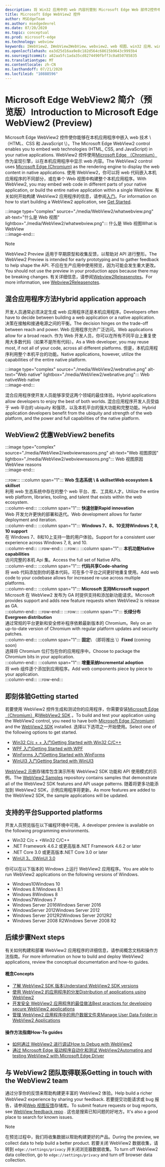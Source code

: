 ```yaml
---
description: 将 Win32 应用中的 web 内容托管到 Microsoft Edge Web 部件2控件中
title: Microsoft Edge WebView2 控件
author: MSEdgeTeam
ms.author: msedgedevrel
ms.date: 07/20/2020
ms.topic: conceptual
ms.prod: microsoft-edge
ms.technology: webview
keywords: IWebView2、IWebView2WebView、webview2、web 视图、win32 应用、win32、edge、ICoreWebView2、CoreWebView2、ICoreWebView2Host、浏览器控件、边缘 html、Windows Forms、WinForms、WPF、.NET
ms.openlocfilehash: ea3d25d16aa9e8c182d564c68615b9643c9993b4
ms.sourcegitcommit: a82aa5fc1ada35cd8274490fbff3c0a850785835
ms.translationtype: MT
ms.contentlocale: zh-CN
ms.lasthandoff: 07/21/2020
ms.locfileid: "10888596"
---
```

# <span data-ttu-id="39826-104">Microsoft Edge WebView2 简介（预览版）</span><span class="sxs-lookup"><span data-stu-id="39826-104">Introduction to Microsoft Edge WebView2 (Preview)</span></span>  

<span data-ttu-id="39826-105">Microsoft Edge WebView2 控件使你能够在本机应用程序中嵌入 web 技术 \ （HTML、CSS 和 JavaScript \）。</span><span class="sxs-lookup"><span data-stu-id="39826-105">The Microsoft Edge WebView2 control enables you to embed web technologies \(HTML, CSS, and JavaScript\) in your native applications.</span></span>  <span data-ttu-id="39826-106">WebView2 控件使用[Microsoft Edge （Chromium）][MicrosoftedgeinsiderMain]作为呈现引擎，以在本机应用程序中显示 web 内容。</span><span class="sxs-lookup"><span data-stu-id="39826-106">The WebView2 control uses [Microsoft Edge (Chromium)][MicrosoftedgeinsiderMain] as the rendering engine to display the web content in native applications.</span></span>  <span data-ttu-id="39826-107">使用 WebView2，你可以将 web 代码嵌入本机应用程序的不同部分，或在单个 Web 视图中构建整个本机应用程序。</span><span class="sxs-lookup"><span data-stu-id="39826-107">With WebView2, you may embed web code in different parts of your native application, or build the entire native application within a single WebView.</span></span>  <span data-ttu-id="39826-108">有关如何开始构建 WebView2 应用程序的信息，请参阅[入门](#getting-started)。</span><span class="sxs-lookup"><span data-stu-id="39826-108">For information on how to start building a WebView2 application, see [Get Started](#getting-started).</span></span>  

:::image type="complex" source="./media/WebView2/whatwebview.png" alt-text="什么是 Web 视图" lightbox="./media/WebView2/whatwebview.png":::
   <span data-ttu-id="39826-110">什么是 Web 视图</span><span class="sxs-lookup"><span data-stu-id="39826-110">What is WebView</span></span>  
:::image-end:::  

> [!NOTE]
> <span data-ttu-id="39826-111">WebView2 Preview 适用于早期原型和收集反馈，以帮助对 API 进行整形。</span><span class="sxs-lookup"><span data-stu-id="39826-111">The WebView2 Preview is intended for early prototyping and to gather feedback to help shape the API.</span></span>  <span data-ttu-id="39826-112">不应在生产应用中使用预览，因为可能会发生重大更改。</span><span class="sxs-lookup"><span data-stu-id="39826-112">You should not use the preview in your production apps because there may be breaking changes.</span></span>  <span data-ttu-id="39826-113">有关详细信息，请参阅[Webview2Releasenotes]。</span><span class="sxs-lookup"><span data-stu-id="39826-113">For more information, see [Webview2Releasenotes].</span></span>  

## <span data-ttu-id="39826-114">混合应用程序方法</span><span class="sxs-lookup"><span data-stu-id="39826-114">Hybrid application approach</span></span>  

<span data-ttu-id="39826-115">开发人员通常必须决定生成 web 应用程序还是本机应用程序。</span><span class="sxs-lookup"><span data-stu-id="39826-115">Developers often have to decide between building a web application or a native application.</span></span>  <span data-ttu-id="39826-116">决策在接触和接通电源之间的平衡。</span><span class="sxs-lookup"><span data-stu-id="39826-116">The decision hinges on the trade-off between reach and power.</span></span>  <span data-ttu-id="39826-117">Web 应用程序允许广泛访问。</span><span class="sxs-lookup"><span data-stu-id="39826-117">Web applications allow for a broad reach.</span></span>  <span data-ttu-id="39826-118">作为 Web 开发人员，你可以在所有不同平台上重复使用大多数代码（如果不是所有代码）。</span><span class="sxs-lookup"><span data-stu-id="39826-118">As a Web developer, you may reuse most, if not all of your code, across all different platforms.</span></span>  <span data-ttu-id="39826-119">但是，本机应用程序利用整个本机平台的功能。</span><span class="sxs-lookup"><span data-stu-id="39826-119">Native applications, however, utilize the capabilities of the entire native platform.</span></span>  

:::image type="complex" source="./media/WebView2/webnative.png" alt-text="Web native" lightbox="./media/WebView2/webnative.png":::
   <span data-ttu-id="39826-121">Web native</span><span class="sxs-lookup"><span data-stu-id="39826-121">Web native</span></span>  
:::image-end:::  

<span data-ttu-id="39826-122">混合应用程序使开发人员能够享受这两个领域的最佳体验。</span><span class="sxs-lookup"><span data-stu-id="39826-122">Hybrid applications allow developers to enjoy the best of both worlds.</span></span>  <span data-ttu-id="39826-123">混合应用程序开发人员受益于 web 平台的 ubiquity 和强项，以及本机平台的强大功能和完整功能。</span><span class="sxs-lookup"><span data-stu-id="39826-123">Hybrid application developers benefit from the ubiquity and strength of the web platform, and the power and full capabilities of the native platform.</span></span>  

## <span data-ttu-id="39826-124">WebView2 优惠</span><span class="sxs-lookup"><span data-stu-id="39826-124">WebView2 benefits</span></span>   

:::image type="complex" source="./media/WebView2/webviewreasons.png" alt-text="Web 视图原因" lightbox="./media/WebView2/webviewreasons.png":::
   <span data-ttu-id="39826-126">Web 视图原因</span><span class="sxs-lookup"><span data-stu-id="39826-126">WebView reasons</span></span>  
:::image-end:::  

:::row:::
   :::column span="1":::
      **<span data-ttu-id="39826-127">Web 生态系统 \ & skillset</span><span class="sxs-lookup"><span data-stu-id="39826-127">Web ecosystem \& skillset</span></span>**  
      <span data-ttu-id="39826-128">利用 web 生态系统中存在的整个 web 平台、库、工具和人才。</span><span class="sxs-lookup"><span data-stu-id="39826-128">Utilize the entire web platform, libraries, tooling, and talent that exists within the web ecosystem.</span></span>  
   :::column-end:::
   :::column span="1":::
      **<span data-ttu-id="39826-129">快速创新</span><span class="sxs-lookup"><span data-stu-id="39826-129">Rapid innovation</span></span>**  
      <span data-ttu-id="39826-130">Web 开发允许更快的部署和迭代。</span><span class="sxs-lookup"><span data-stu-id="39826-130">Web development allows for faster deployment and iteration.</span></span>  
   :::column-end:::
   :::column span="1":::
      **<span data-ttu-id="39826-131">Windows 7、8、10支持</span><span class="sxs-lookup"><span data-stu-id="39826-131">Windows 7, 8, 10 support</span></span>**  
      <span data-ttu-id="39826-132">在 Windows 7、8和10上支持一致的用户体验。</span><span class="sxs-lookup"><span data-stu-id="39826-132">Support for a consistent user experience across Windows 7, 8, and 10.</span></span>  
   :::column-end:::
:::row-end:::
:::row:::
   :::column span="1":::
      **<span data-ttu-id="39826-133">本机功能</span><span class="sxs-lookup"><span data-stu-id="39826-133">Native capabilities</span></span>**  
      <span data-ttu-id="39826-134">访问完整的本机 Api 集。</span><span class="sxs-lookup"><span data-stu-id="39826-134">Access the full set of Native APIs.</span></span>  
   :::column-end:::
   :::column span="1":::
      **<span data-ttu-id="39826-135">代码共享</span><span class="sxs-lookup"><span data-stu-id="39826-135">Code-sharing</span></span>**  
      <span data-ttu-id="39826-136">将 web 代码添加到你的基本代码，可在多个平台之间更好地重复使用。</span><span class="sxs-lookup"><span data-stu-id="39826-136">Add web code to your codebase allows for increased re-use across multiple platforms.</span></span>  
   :::column-end:::
   :::column span="1":::
      **<span data-ttu-id="39826-137">Microsoft 支持</span><span class="sxs-lookup"><span data-stu-id="39826-137">Microsoft support</span></span>**  
      <span data-ttu-id="39826-138">Microsoft 在 WebView2 发布为 GA 时提供支持和添加新功能请求。</span><span class="sxs-lookup"><span data-stu-id="39826-138">Microsoft provides support and adds new feature requests when WebView2 is release as GA.</span></span>  
   :::column-end:::
:::row-end:::
:::row:::
   :::column span="1":::
      **<span data-ttu-id="39826-139">长绿分布</span><span class="sxs-lookup"><span data-stu-id="39826-139">Evergreen distribution</span></span>**  
      <span data-ttu-id="39826-140">通过常规的平台更新和安全修补程序依赖最新版本的 Chromium。</span><span class="sxs-lookup"><span data-stu-id="39826-140">Rely on an up-to-date version of Chromium with regular platform updates and security patches.</span></span>  
   :::column-end:::
   :::column span="1":::
      <span data-ttu-id="39826-141">**固定**\ （即将推出 \）</span><span class="sxs-lookup"><span data-stu-id="39826-141">**Fixed** \(coming soon\)</span></span>  
      <span data-ttu-id="39826-142">选择将 Chromium 位打包在你的应用程序中。</span><span class="sxs-lookup"><span data-stu-id="39826-142">Choose to package the Chromium bits in your application.</span></span>  
   :::column-end:::
   :::column span="1":::
      **<span data-ttu-id="39826-143">增量采纳</span><span class="sxs-lookup"><span data-stu-id="39826-143">Incremental adoption</span></span>**  
      <span data-ttu-id="39826-144">将 web 组件逐个添加到应用程序。</span><span class="sxs-lookup"><span data-stu-id="39826-144">Add web components piece by piece to your application.</span></span>  
   :::column-end:::
:::row-end:::

## <span data-ttu-id="39826-145">即刻体验</span><span class="sxs-lookup"><span data-stu-id="39826-145">Getting started</span></span>  

<span data-ttu-id="39826-146">若要使用 WebView2 控件生成和测试你的应用程序，你需要安装[Microsoft Edge （Chromium）][MicrosoftedgeinsiderDownload]和[WebView2 SDK][NugetPackagesMicrosoftWebWebView2] 。</span><span class="sxs-lookup"><span data-stu-id="39826-146">To build and test your application using the WebView2 control, you need to have both [Microsoft Edge (Chromium)][MicrosoftedgeinsiderDownload] and the [WebView2 SDK][NugetPackagesMicrosoftWebWebView2] installed.</span></span>  <span data-ttu-id="39826-147">选择以下选项之一开始使用。</span><span class="sxs-lookup"><span data-stu-id="39826-147">Select one of the following options to get started.</span></span>  

*   [<span data-ttu-id="39826-148">Win32 C/c + + 入门</span><span class="sxs-lookup"><span data-stu-id="39826-148">Getting Started with Win32 C/C++</span></span>][Webview2GettingstartedWin32]  
*   [<span data-ttu-id="39826-149">WPF 入门</span><span class="sxs-lookup"><span data-stu-id="39826-149">Getting Started with WPF</span></span>][Webview2GettingstartedWpf]  
*   [<span data-ttu-id="39826-150">WinForms 入门</span><span class="sxs-lookup"><span data-stu-id="39826-150">Getting Started with WinForms</span></span>][Webview2GettingstartedWinforms]  
*   [<span data-ttu-id="39826-151">WinUI3 入门</span><span class="sxs-lookup"><span data-stu-id="39826-151">Getting Started with WinUI3</span></span>][Webview2GettingstartedWinui]  

<span data-ttu-id="39826-152">[WebView2 示例][GithubMicrosoftedgeWebview2samples]存储库包含演示所有 WebView2 SDK 功能和 API 使用模式的示例。</span><span class="sxs-lookup"><span data-stu-id="39826-152">The [WebView2 Samples][GithubMicrosoftedgeWebview2samples] repository contains samples that demonstrate all of the WebView2 SDK features and API usage patterns.</span></span>  <span data-ttu-id="39826-153">随着将更多功能添加到 WebView2 SDK，示例应用程序将更新。</span><span class="sxs-lookup"><span data-stu-id="39826-153">As more features are added to the WebView2 SDK, the sample applications will be updated.</span></span>  

## <span data-ttu-id="39826-154">支持的平台</span><span class="sxs-lookup"><span data-stu-id="39826-154">Supported platforms</span></span>  

<span data-ttu-id="39826-155">开发人员预览版在以下编程环境中可用。</span><span class="sxs-lookup"><span data-stu-id="39826-155">A developer preview is available on the following programming environments.</span></span>  

*   <span data-ttu-id="39826-156">Win32 C/c + +</span><span class="sxs-lookup"><span data-stu-id="39826-156">Win32 C/C++</span></span>  
*   <span data-ttu-id="39826-157">.NET Framework 4.6.2 或更高版本</span><span class="sxs-lookup"><span data-stu-id="39826-157">.NET Framework 4.6.2 or later</span></span>  
*   <span data-ttu-id="39826-158">.NET Core 3.0 或更高版本</span><span class="sxs-lookup"><span data-stu-id="39826-158">.NET Core 3.0 or later</span></span>  
*   [<span data-ttu-id="39826-159">WinUI 3。0</span><span class="sxs-lookup"><span data-stu-id="39826-159">WinUI 3.0</span></span>][UwpToolkitsWinui3]  

<span data-ttu-id="39826-160">你可以在以下版本的 Windows 上运行 WebView2 应用程序。</span><span class="sxs-lookup"><span data-stu-id="39826-160">You are able to run WebView2 applications on the following versions of Windows.</span></span>  

*   <span data-ttu-id="39826-161">Windows10</span><span class="sxs-lookup"><span data-stu-id="39826-161">Windows 10</span></span>  
*   <span data-ttu-id="39826-162">Windows 8.1</span><span class="sxs-lookup"><span data-stu-id="39826-162">Windows 8.1</span></span>  
*   <span data-ttu-id="39826-163">Windows 8</span><span class="sxs-lookup"><span data-stu-id="39826-163">Windows 8</span></span>  
*   <span data-ttu-id="39826-164">Windows7</span><span class="sxs-lookup"><span data-stu-id="39826-164">Windows 7</span></span>  
*   <span data-ttu-id="39826-165">Windows Server 2016</span><span class="sxs-lookup"><span data-stu-id="39826-165">Windows Server 2016</span></span>  
*   <span data-ttu-id="39826-166">WindowsServer 2012</span><span class="sxs-lookup"><span data-stu-id="39826-166">Windows Server 2012</span></span>  
*   <span data-ttu-id="39826-167">Windows Server 2012R2</span><span class="sxs-lookup"><span data-stu-id="39826-167">Windows Server 2012R2</span></span>  
*   <span data-ttu-id="39826-168">Windows Server 2008 R2</span><span class="sxs-lookup"><span data-stu-id="39826-168">Windows Server 2008 R2</span></span>  

## <span data-ttu-id="39826-169">后续步骤</span><span class="sxs-lookup"><span data-stu-id="39826-169">Next steps</span></span>  

<span data-ttu-id="39826-170">有关如何构建和部署 WebView2 应用程序的详细信息，请参阅概念文档和操作方法指南。</span><span class="sxs-lookup"><span data-stu-id="39826-170">For more information on how to build and deploy WebView2 applications, review the conceptual documentation and how-to guides.</span></span>  

#### <span data-ttu-id="39826-171">概念</span><span class="sxs-lookup"><span data-stu-id="39826-171">Concepts</span></span>  

*   [<span data-ttu-id="39826-172">了解 WebView2 SDK 版本</span><span class="sxs-lookup"><span data-stu-id="39826-172">Understand WebView2 SDK versions</span></span>][Webview2ConceptsVersioning]
*   [<span data-ttu-id="39826-173">使用 WebView2 的应用程序的分发</span><span class="sxs-lookup"><span data-stu-id="39826-173">Distribution of applications using WebView2</span></span>][Webview2ConceptsDistribution]  
*   [<span data-ttu-id="39826-174">开发安全 WebView2 应用程序的最佳做法</span><span class="sxs-lookup"><span data-stu-id="39826-174">Best practices for developing secure WebView2 applications</span></span>][Webview2ConceptsSecurity]
*   [<span data-ttu-id="39826-175">管理 WebView2 应用程序中的用户数据文件夹</span><span class="sxs-lookup"><span data-stu-id="39826-175">Manage User Data Folder in WebView2 Applications</span></span>][Webview2ConceptsUserdatafolder]
 
#### <span data-ttu-id="39826-176">操作方法指南</span><span class="sxs-lookup"><span data-stu-id="39826-176">How-To guides</span></span>  

*   [<span data-ttu-id="39826-177">如何通过 WebView2 进行调试</span><span class="sxs-lookup"><span data-stu-id="39826-177">How to Debug with WebView2</span></span>][Webview2HowtoDebug]  
*   [<span data-ttu-id="39826-178">通过 Microsoft Edge 驱动程序自动化和测试 WebView2</span><span class="sxs-lookup"><span data-stu-id="39826-178">Automating and testing WebView2 with Microsoft Edge Driver</span></span>][Webview2HowtoWebdriver]  

## <span data-ttu-id="39826-179">与 WebView2 团队取得联系</span><span class="sxs-lookup"><span data-stu-id="39826-179">Getting in touch with the WebView2 team</span></span>  

<span data-ttu-id="39826-180">通过分享你的反馈来帮助构建更丰富的 WebView2 体验。</span><span class="sxs-lookup"><span data-stu-id="39826-180">Help build a richer WebView2 experience by sharing your feedback.</span></span>  <span data-ttu-id="39826-181">若要提交功能请求或 bug 报告，请参阅[Web 视图反馈][GithubMicrosoftedgeWebviewfeddback]存储库。</span><span class="sxs-lookup"><span data-stu-id="39826-181">To submit feature requests or bug reports, see [WebView feedback repo][GithubMicrosoftedgeWebviewfeddback] .</span></span>  <span data-ttu-id="39826-182">这也是搜索已知问题的好地方。</span><span class="sxs-lookup"><span data-stu-id="39826-182">It's also a good place to search for known issues.</span></span>  

> [!NOTE]
> <span data-ttu-id="39826-183">在预览过程中，我们将收集数据以帮助构建更好的产品。</span><span class="sxs-lookup"><span data-stu-id="39826-183">During the preview, we collect data to help build a better product.</span></span>  <span data-ttu-id="39826-184">若要关闭 WebView2 数据收集，请转到 `edge://settings/privacy` 并关闭浏览器数据收集。</span><span class="sxs-lookup"><span data-stu-id="39826-184">To turn off WebView2 data collection, go to `edge://settings/privacy` and turn off browser data collection.</span></span>  

<!-- links -->  

[Webview2ConceptsDistribution]: ./concepts/distribution.md "使用 WebView2 | 的应用程序的分发Microsoft 文档"  
[Webview2ConceptsSecurity]: ./concepts/security.md "开发安全 WebView2 应用程序的最佳做法 |Microsoft 文档"  
[Webview2ConceptsUserdatafolder]: ./concepts/userdatafolder.md "管理用户数据文件夹 |Microsoft 文档"  
[Webview2ConceptsVersioning]: ./concepts/versioning.md "了解 WebView2 SDK 版本 |Microsoft 文档"  
[Webview2GettingstartedWin32]: ./gettingstarted/win32.md "WebView2 （开发人员预览版）入门 |Microsoft 文档"   
[Webview2GettingstartedWinforms]: ./gettingstarted/winforms.md "Windows Forms 应用（预览版）中的 WebView2 入门 |Microsoft 文档"  
[Webview2GettingstartedWinui]: ./gettingstarted/winui.md "WinUI3 （预览版）中的 WebView2 入门 |Microsoft 文档"  
[Webview2GettingstartedWpf]: ./gettingstarted/wpf.md "WPF 中的 WebView2 入门（预览版） |Microsoft 文档"  
[Webview2HowtoDebug]: ./howto/debug.md "如何通过 WebView2 | 进行调试Microsoft 文档"  
[Webview2HowtoWebdriver]: ./howto/webdriver.md "通过 Microsoft Edge 驱动程序自动化和测试 WebView2 |Microsoft 文档"  
[Webview2Releasenotes]: ./releasenotes.md "WebView2 SDK 的 Webview2Releasenotes 发行说明 |Microsoft 文档"  

[UwpToolkitsWinui3]: ./gettingstarted/winui.md "Windows UI 库3预览版2（2020年7月） |Microsoft 文档"  

[GithubMicrosoftedgeWebview2samples]: https://github.com/MicrosoftEdge/WebView2Samples "WebView2 示例-MicrosoftEdge/WebView2Samples |GitHub"  
[GithubMicrosoftedgeWebviewfeddback]: https://github.com/MicrosoftEdge/WebViewFeedback "Web 视图反馈-MicrosoftEdge/WebViewFeedback |GitHub" 

[MicrosoftedgeinsiderMain]: https://www.microsoftedgeinsider.com "Microsoft Edge 预览体验成员"  
[MicrosoftedgeinsiderDownload]: https://www.microsoftedgeinsider.com/download "下载 Microsoft Edge 预览体验成员"  

[NugetPackagesMicrosoftWebWebView2]: https://www.nuget.org/packages/Microsoft.Web.WebView2 "WebView2 |NuGet 库"  
